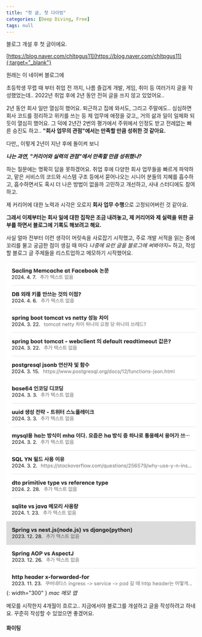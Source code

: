 ```yaml
---
title: "첫 글, 첫 다이빙"
categories: [Deep Diving, Free]
tags: null
---
```


블로그 개설 후 첫 글이에요.

[https://blog.naver.com/chltpgus11](https://blog.naver.com/chltpgus11){:target="_blank"}

원래는 이 네이버 블로그에

초등학생 무렵 때 부터 취업 전 까지, 나름 즐겁게 개발, 게임, 취미 등 여러가지 글을 작성했었는데.. 2022년 취업 후에 2년 동안 전혀 글을 쓰지 않고 있었어요..

2년 동안 회사 일만 열심히 했어요. 퇴근하고 집에 와서도, 그리고 주말에도.. 심심하면 회사 코드를 정리하고 위키를 쓰는 등 제 업무에 애정을 갖고,, 거의 삶과 일이 일체화 되듯이 열심히 했어요. 그 덕에 2년간 2번의 평가에서 주위에서 인정도 받고 전례없는 빠른 승진도 하고.. **"회사 업무의 관점"에서는 만족할 만큼 성취한 것 같아요.**

다만,, 이렇게 2년이 지난 후에 돌이켜 보니

**_나는 과연, "커리어와 실력의 관점"에서 만족할 만큼 성취했나?_**

하는 질문에는 명확히 답을 못하겠어요.
취업 후에 다양한 회사 업무들을 빠르게 파악하고, 맡은 서비스의 코드와 시스템 구조 등에서 묻어나오는 시니어 분들의 지혜를 흡수하고, 흡수하면서도 혹시 더 나은 방법이 없을까 고민하고 개선하고, 사내 스터디에도 참여하고.

제 커리어에 대한 노력과 시각은 오로지 **회사 업무 수행**으로 고정되어버린 것 같아요.

**그래서 이제부터는 회사 일에 대한 집착은 조금 내려놓고, 제 커리어와 제 실력을 위한 공부를 하면서 블로그에 기록도 해보려고 해요.**

사실 얼마 전부터 이런 생각이 머릿속을 사로잡기 시작했고, 주로 개발 서적을 읽는 중에 꼬리를 물고 궁금한 점이 생길 때 마다 _나중에 요런 글을 블로그에 써봐야지~_ 하고, 작성할 블로그 글 주제들을 리스트업하고 메모하기 시작했어요.

![mac_memo](/assets/img/2024-04-26-first-diving/Pasted-image-20240426144347.png){: width="300" }
_mac 메모 앱_

메모를 시작한지 4개월이 흐르고.. 지금에서야 블로그를 개설하고 글을 작성하려고 하네요.
꾸준히 작성할 수 있었으면 좋겠어요.

#### 화이팅